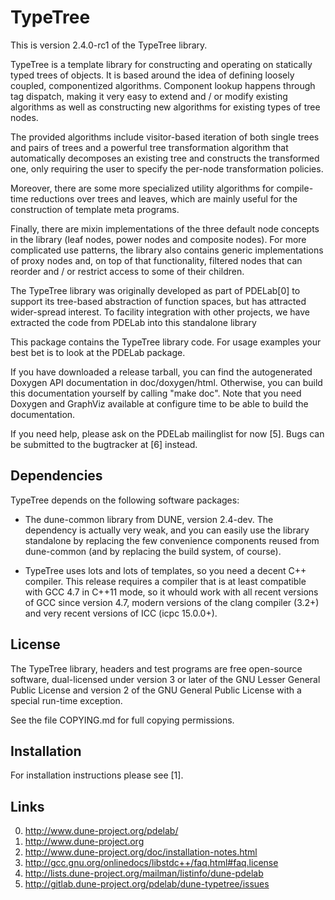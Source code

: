 TypeTree
========

This is version 2.4.0-rc1 of the TypeTree library.

TypeTree is a template library for constructing and operating on statically
typed trees of objects. It is based around the idea of defining loosely coupled,
componentized algorithms. Component lookup happens through tag dispatch, making
it very easy to extend and / or modify existing algorithms as well as constructing
new algorithms for existing types of tree nodes.

The provided algorithms include visitor-based iteration of both single trees and
pairs of trees and a powerful tree transformation algorithm that automatically
decomposes an existing tree and constructs the transformed one, only requiring
the user to specify the per-node transformation policies.

Moreover, there are some more specialized utility algorithms for compile-time
reductions over trees and leaves, which are mainly useful for the construction
of template meta programs.

Finally, there are mixin implementations of the three default node concepts in
the library (leaf nodes, power nodes and composite nodes). For more complicated
use patterns, the library also contains generic implementations of proxy nodes
and, on top of that functionality, filtered nodes that can reorder and / or
restrict access to some of their children.

The TypeTree library was originally developed as part of PDELab[0] to support its
tree-based abstraction of function spaces, but has attracted wider-spread interest.
To facility integration with other projects, we have extracted the code from
PDELab into this standalone library

This package contains the TypeTree library code. For usage examples your best bet
is to look at the PDELab package.

If you have downloaded a release tarball, you can find the autogenerated Doxygen
API documentation in doc/doxygen/html. Otherwise, you can build this documentation
yourself by calling "make doc". Note that you need Doxygen and GraphViz available at
configure time to be able to build the documentation.

If you need help, please ask on the PDELab mailinglist for now [5]. Bugs can be
submitted to the bugtracker at [6] instead.

Dependencies
------------

TypeTree depends on the following software packages:

* The dune-common library from DUNE, version 2.4-dev. The dependency is actually very
  weak, and you can easily use the library standalone by replacing the few convenience
  components reused from dune-common (and by replacing the build system, of course).

* TypeTree uses lots and lots of templates, so you need a decent C++ compiler.
  This release requires a compiler that is at least compatible with GCC 4.7 in C++11
  mode, so it whould work with all recent versions of GCC since version 4.7, modern versions
  of the clang compiler (3.2+) and very recent versions of ICC (icpc 15.0.0+).

License
-------

The TypeTree library, headers and test programs are free open-source software,
dual-licensed under version 3 or later of the GNU Lesser General Public License
and version 2 of the GNU General Public License with a special run-time exception.

See the file COPYING.md for full copying permissions.

Installation
------------

For installation instructions please see [1].

Links
-----

0. http://www.dune-project.org/pdelab/
1. http://www.dune-project.org
2. http://www.dune-project.org/doc/installation-notes.html
4. http://gcc.gnu.org/onlinedocs/libstdc++/faq.html#faq.license
5. http://lists.dune-project.org/mailman/listinfo/dune-pdelab
6. http://gitlab.dune-project.org/pdelab/dune-typetree/issues
